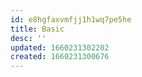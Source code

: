 ```yaml
---
id: e8hgfaxvmfjj1h1wq7pe5he
title: Basic
desc: ''
updated: 1660231302202
created: 1660231300676
---
```

